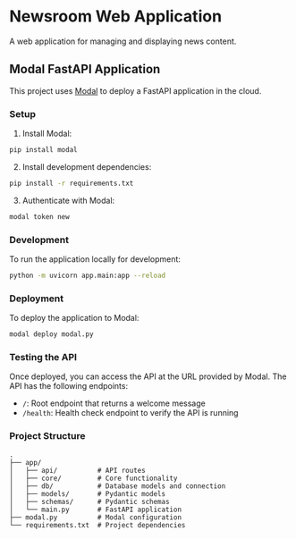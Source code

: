 # Newsroom Web Application

A web application for managing and displaying news content.

## Modal FastAPI Application

This project uses [Modal](https://modal.com/) to deploy a FastAPI application in the cloud.

### Setup

1. Install Modal:

```bash
pip install modal
```

2. Install development dependencies:

```bash
pip install -r requirements.txt
```

3. Authenticate with Modal:

```bash
modal token new
```

### Development

To run the application locally for development:

```bash
python -m uvicorn app.main:app --reload
```

### Deployment

To deploy the application to Modal:

```bash
modal deploy modal.py
```

### Testing the API

Once deployed, you can access the API at the URL provided by Modal. The API has the following endpoints:

- `/`: Root endpoint that returns a welcome message
- `/health`: Health check endpoint to verify the API is running

### Project Structure

```
.
├── app/
│   ├── api/          # API routes
│   ├── core/         # Core functionality
│   ├── db/           # Database models and connection
│   ├── models/       # Pydantic models
│   ├── schemas/      # Pydantic schemas
│   └── main.py       # FastAPI application
├── modal.py          # Modal configuration
└── requirements.txt  # Project dependencies
```


